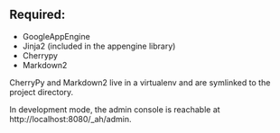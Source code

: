


## Required:

* GoogleAppEngine
* Jinja2 (included in the appengine library)
* Cherrypy
* Markdown2

CherryPy and Markdown2 live in a virtualenv and are symlinked to the project directory. 


In development mode, the admin console is reachable at http://localhost:8080/_ah/admin.



